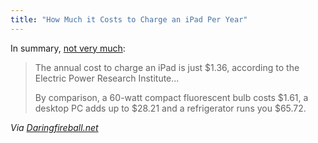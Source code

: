 ```yaml
---
title: "How Much it Costs to Charge an iPad Per Year"
---
```

<p>In summary, <a href="https://www.indystar.com/article/20120622/BUSINESS/206220340">not very much</a>:</p>
<blockquote><p>
  The annual cost to charge an iPad is just $1.36, according to the Electric Power Research Institute...</p>
<p>  By comparison, a 60-watt compact fluorescent bulb costs $1.61, a desktop PC adds up to $28.21 and a refrigerator runs you $65.72.
</p></blockquote>
<p><em>Via <a href="https://daringfireball.net/linked/2012/06/24/ipad-charge-cost">Daringfireball.net</a></em></p>
